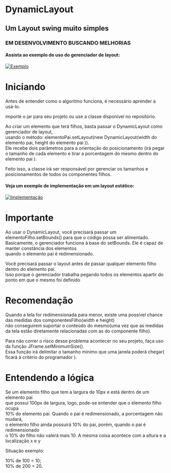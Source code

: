 # DynamicLayout
## Um Layout swing muito simples
### EM DESENVOLVIMENTO BUSCANDO MELHORIAS

#### Assista ao exemplo de uso do gerenciador de layout:
[![Exemplo](http://img.youtube.com/vi/SAlTZ1a0dNk/0.jpg)](http://www.youtube.com/watch?v=SAlTZ1a0dNk "Exemplo de Uso")

# Iniciando
Antes de entender como o algoritmo funciona, é necessário aprender a usá-lo.  
  
importe o jar para seu projeto ou use a classe disponível no repositório.  
  

Ao criar um elemento que terá filhos, basta passar o DynamicLayout como gerenciador de layout,  
usando o método: elementoPai.setLayout(new DynamicLayout(width do elemento pai, height do elemento pai )).  
Ele recebe dois parâmetros para a orientação do posicionamento (irá pegar o tamanho de cada elemento e tirar a porcentagem do mesmo dentro do elemento pai ).
  
Feito isso, a classe irá ser responsável por gerenciar os tamanhos e posicionamentos de todos os componentes filhos.
#### Veja um exemplo de implementação em um layout estático:
[![Implementação](http://img.youtube.com/vi/tZQjtU_Smd0/0.jpg)](http://www.youtube.com/watch?v=tZQjtU_Smd0 "Exemplo")
# Importante

Ao usar o DynamicLayout, você precisará passar um elementoFilho.setBounds() para que o código possa ser alimentado.  
Basicamente, o gerenciador funciona à base do setBounds. Ele é capaz de manter constância dos elementos  
quando o elemento pai é redimensionado.

Você precisará passar o layout antes de passar qualquer elemento filho dentro do elemento pai.  
Isso porque o gerenciador trabalha pegando todos os elementos apartir do ponto em que o mesmo foi definido

# Recomendação

Quando a tela for redimensionada para menor, existe uma possível chance das medidas dos componentesFilho(width e height)  
não conseguirem suportar o conteúdo do mesmo(uma vez que as medidas da tela estão diretamente relacionadas com as do componente filho).  
  
Para não correr o risco desse problema acontecer no seu projeto, faça uso da função JFrame.setMinimumSize().  
Essa função irá delimitar o tamanho mínimo que uma janela poderá chegar( ficará à critério do programador ).

  
# Entendendo a lógica

Se um elemento filho que tem a largura de 10px e está dentro de um elemento pai  
que possui 100px de largura, logo, pode-se entender que o elemento filho ocupa  
10% do elemento pai. Quando o pai é redimensionado, a porcentagem não mudará,  
o elemento filho ainda possuirá 10% do pai, porém, quando o pai é redimensionado  
o 10% do filho não valerá mais 10. A mesma coisa acontece com a altura e a localização x e y  
  
Situação exemplo:  
  
10% de 100 = 10;  
10% de 200 = 20.
